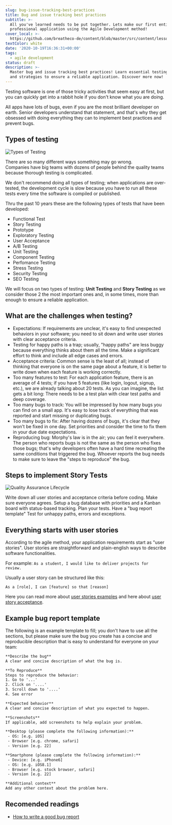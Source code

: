 ```yaml
---
slug: bug-issue-tracking-best-practices
title: Bug and issue tracking best practices
subtitle: >-
  All you've learned needs to be put together. Lets make our first entire
  professional application using the Agile Development method!
cover_local: >-
  https://github.com/breatheco-de/content/blob/master/src/content/lesson/../../assets/images/98208ebb-dcb3-4e40-9ae4-4ec886213f97.jpeg?raw=true
textColor: white
date: '2020-10-19T16:36:31+00:00'
tags:
  - agile development
status: draft
description: >-
  Master bug and issue tracking best practices! Learn essential testing types
  and strategies to ensure a reliable application. Discover more now!
---
```

Testing software is one of those tricky activities that seem easy at first, but you can quickly get into a rabbit hole if you don't know what you are doing.

All apps have lots of bugs, even if you are the most brilliant developer on earth. Senior developers understand that statement, and that's why they get obsessed with doing everything they can to implement best practices and prevent bugs.

## Types of testing

![Types of Testing](https://github.com/breatheco-de/content/blob/master/src/content/lesson/../../assets/images/types-of-testing.png?raw=true)

There are so many different ways something may go wrong.  
Companies have big teams with dozens of people behind the quality teams because thorough testing is complicated. 

We don't recommend doing all types of testing; when applications are over-tested, the development cycle is slow because you have to run all these tests every time the software is compiled or published.

Thru the past 10 years these are the following types of tests that have been developed:

- Functional Test
- Story Testing
- Prototype
- Exploratory Testing
- User Acceptance
- A/B Testing
- Unit Testing
- Component Testing
- Perfomance Testing
- Stress Testing
- Security Testing
- SEO Testing

We will focus on two types of testing: **Unit Testing** and **Story Testing** as we consider those 2 the most important ones and, in some times, more than enough to ensure a reliable application.

## What are the challenges when testing?

- Expectations: If requirements are unclear, it's easy to find unexpected behaviors in your software; you need to sit down and write user stories with clear acceptance criteria.
- Testing for happy paths is a trap; usually, "happy paths" are less buggy because everything thinks about them all the time. Make a significant effort to think and include all edge cases and errors.
- Acceptance criteria: Common sense is the least of all; instead of thinking that everyone is on the same page about a feature, it is better to write down when each feature is working correctly.
- Too many features to test: For each application feature, there is an average of 4 tests; if you have 5 features (like login, logout, signup, etc.), we are already talking about 20 tests. As you can imagine, the list gets a bit long: There needs to be a test plan with clear test paths and deep coverage.
- Too many bugs to track: You will be impressed by how many bugs you can find on a small app. It's easy to lose track of everything that was reported and start missing or duplicating bugs.
- Too many bugs to fix: After having dozens of bugs, it's clear that they won't be fixed in one day. Set priorities and consider the time to fix them in your due date expectations.
- Reproducing bug: Morphy's law is in the air; you can feel it everywhere. The person who reports bugs is not the same as the person who fixes those bugs; that's why developers often have a hard time recreating the same conditions that triggered the bug. Whoever reports the bug needs to make sure to leave the "steps to reproduce" the bug.

## Steps to implement Story Tests

![Quality Assurance Lifecycle](https://storage.googleapis.com/breathecode-asset-images/e71efaba3bf6f66502bf08e8c1c0c4e244b421afbb748b6d91ac31f9338389ab.png?raw=true)

Write down all user stories and acceptance criteria before coding.
Make sure everyone agrees.
Setup a bug database with priorities and a Kanban board with status-based tracking.
Plan your tests.
Have a "bug report template"
Test for unhappy paths, errors and exceptions.

## Everything starts with user stories

According to the agile method, your application requirements start as "user stories". User stories are straightforward and plain-english ways to describe software functionalities.

For example: `As a student, I would like to deliver projects for review.`

Usually a user story can be structured like this:

```
As a [role], I can [feature] so that [reason]
```

Here you can read more about [user stories examples](https://content.breatheco.de/en/lesson/user-stories-examples) and here about [user story acceptance](https://www.softwaretestinghelp.com/user-story-acceptance-criteria/).

## Example bug report template

The following is an example template to fill; you don't have to use all the sections, but please make sure the bug you create has a concise and reproducible description that is easy to understand for everyone on your team:

```txt
**Describe the bug**
A clear and concise description of what the bug is.

**To Reproduce**
Steps to reproduce the behavior:
1. Go to '...'
2. Click on '....'
3. Scroll down to '....'
4. See error

**Expected behavior**
A clear and concise description of what you expected to happen.

**Screenshots**
If applicable, add screenshots to help explain your problem.

**Desktop (please complete the following information):**
 - OS: [e.g. iOS]
 - Browser [e.g. chrome, safari]
 - Version [e.g. 22]

**Smartphone (please complete the following information):**
 - Device: [e.g. iPhone6]
 - OS: [e.g. iOS8.1]
 - Browser [e.g. stock browser, safari]
 - Version [e.g. 22]

**Additional context**
Add any other context about the problem here.
```

## Recomended readings

- [How to write a good bug report](https://www.softwaretestinghelp.com/how-to-write-good-bug-report/)
